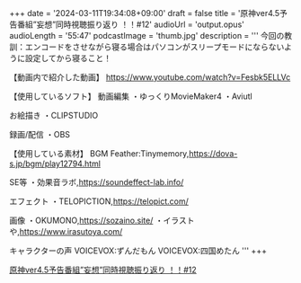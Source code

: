 +++
date = '2024-03-11T19:34:08+09:00'
draft = false
title = '原神ver4.5予告番組”妄想”同時視聴振り返り ！！#12'
audioUrl = 'output.opus'
audioLength = '55:47'
podcastImage = 'thumb.jpg'
description = '''
今回の教訓：エンコードをさせながら寝る場合はパソコンがスリープモードにならないように設定してから寝ること！

【動画内で紹介した動画】
https://www.youtube.com/watch?v=Fesbk5ELLVc


【使用しているソフト】
動画編集
・ゆっくりMovieMaker4
・Aviutl

お絵描き
・CLIPSTUDIO

録画/配信
・OBS

【使用している素材】
BGM
Feather:Tinymemory,https://dova-s.jp/bgm/play12794.html

SE等
・効果音ラボ,https://soundeffect-lab.info/

エフェクト
・TELOPICTION,https://telopict.com/

画像
・OKUMONO,https://sozaino.site/
・イラストや,https://www.irasutoya.com/

キャラクターの声
VOICEVOX:ずんだもん
VOICEVOX:四国めたん
'''
+++

[原神ver4.5予告番組”妄想”同時視聴振り返り ！！#12](https://youtu.be/JSMe41SKjVE)
